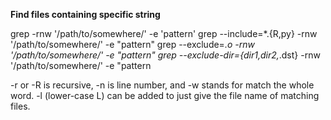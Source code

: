 **Find files containing specific string**

grep -rnw '/path/to/somewhere/' -e 'pattern'
grep --include=\*.{R,py} -rnw '/path/to/somewhere/' -e "pattern"
grep --exclude=*.o -rnw '/path/to/somewhere/' -e "pattern"
grep --exclude-dir={dir1,dir2,*.dst} -rnw '/path/to/somewhere/' -e "pattern

-r or -R is recursive,
-n is line number, and
-w stands for match the whole word.
-l (lower-case L) can be added to just give the file name of matching files.
